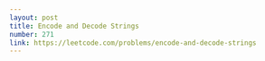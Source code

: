 ```yaml
---
layout: post
title: Encode and Decode Strings
number: 271
link: https://leetcode.com/problems/encode-and-decode-strings
---
```

